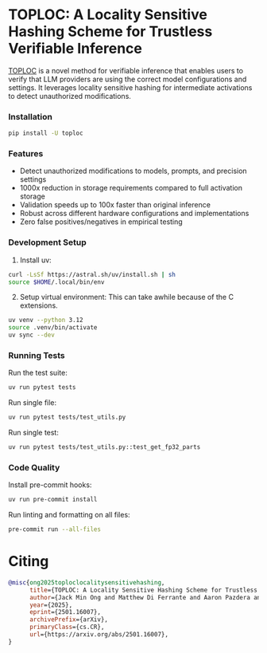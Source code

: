 # TOPLOC: A Locality Sensitive Hashing Scheme for Trustless Verifiable Inference

[TOPLOC](https://arxiv.org/abs/2501.16007) is a novel method for verifiable inference that enables users to verify that LLM providers are using the correct model configurations and settings. It leverages locality sensitive hashing for intermediate activations to detect unauthorized modifications.

### Installation

```bash
pip install -U toploc
```

### Features

- Detect unauthorized modifications to models, prompts, and precision settings
- 1000x reduction in storage requirements compared to full activation storage
- Validation speeds up to 100x faster than original inference
- Robust across different hardware configurations and implementations
- Zero false positives/negatives in empirical testing

### Development Setup

1. Install uv:
```bash
curl -LsSf https://astral.sh/uv/install.sh | sh
source $HOME/.local/bin/env
```

2. Setup virtual environment:
This can take awhile because of the C extensions.
```bash
uv venv --python 3.12
source .venv/bin/activate
uv sync --dev
```

### Running Tests

Run the test suite:
```bash
uv run pytest tests
```

Run single file:
```bash
uv run pytest tests/test_utils.py
```

Run single test:
```bash
uv run pytest tests/test_utils.py::test_get_fp32_parts
```

### Code Quality

Install pre-commit hooks:
```bash
uv run pre-commit install
```

Run linting and formatting on all files:
```bash
pre-commit run --all-files
```

# Citing

```bibtex
@misc{ong2025toploclocalitysensitivehashing,
      title={TOPLOC: A Locality Sensitive Hashing Scheme for Trustless Verifiable Inference}, 
      author={Jack Min Ong and Matthew Di Ferrante and Aaron Pazdera and Ryan Garner and Sami Jaghouar and Manveer Basra and Johannes Hagemann},
      year={2025},
      eprint={2501.16007},
      archivePrefix={arXiv},
      primaryClass={cs.CR},
      url={https://arxiv.org/abs/2501.16007}, 
}
```
